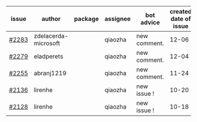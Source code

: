 | issue | author | package | assignee | bot advice | created date of issue | target release date | date from target |
| ------ | ------ | ------ | ------ | ------ | ------ | ------ | :-----: |
| [#2283](https://github.com/Azure/sdk-release-request/issues/2283) | zdelacerda-microsoft |  | qiaozha | new comment.  <br> | 12-06 |  |  |
| [#2279](https://github.com/Azure/sdk-release-request/issues/2279) | eladperets |  | qiaozha | new comment.  <br> | 12-04 |  |  |
| [#2255](https://github.com/Azure/sdk-release-request/issues/2255) | abranj1219 |  | qiaozha | new comment.  <br> | 11-24 |  |  |
| [#2136](https://github.com/Azure/sdk-release-request/issues/2136) | lirenhe |  | qiaozha | new issue ! <br> | 10-20 |  |  |
| [#2128](https://github.com/Azure/sdk-release-request/issues/2128) | lirenhe |  | qiaozha | new issue ! <br> | 10-18 |  |  |
